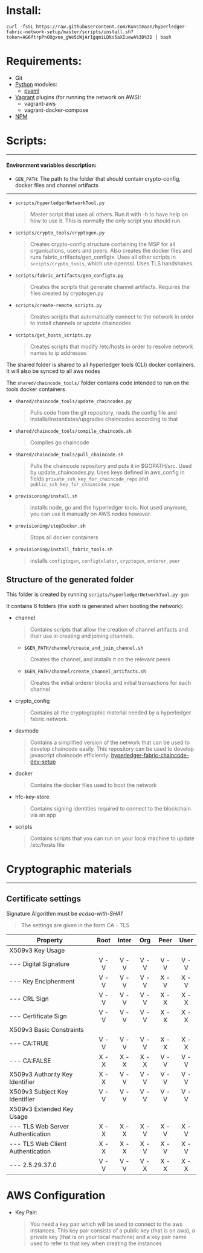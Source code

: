 # Install:

`curl -fsSL https://raw.githubusercontent.com/Kunstmaan/hyperledger-fabric-network-setup/master/scripts/install.sh?token=AG6ftrpPnOOgxoe_gWe5iWjArIgqmiLDks5aXIuewA%3D%3D | bash`

# Requirements:

* Git
* [Python](https://www.python.org/downloads/) modules:
    * [pyaml](https://github.com/yaml/pyyaml)
* [Vagrant](https://www.vagrantup.com/docs/installation/) plugins (for running the network on AWS):
    * vagrant-aws
    * vagrant-docker-compose
* [NPM](https://docs.npmjs.com/getting-started/installing-node)

# Scripts:

---
#### Environment variables description:
* `GEN_PATH`: The path to the folder that should contain crypto-config, docker files and channel artifacts

---

* `scripts/hyperledgerNetworkTool.py`
    > Master script that uses all others. Run it with -h to have help on how to use it. This is normally the only script you should run.

* `scripts/crypto_tools/cryptogen.py`
    > Creates crypto-config structure containing the MSP for all organisations, users and peers. Also creates the docker files and runs fabric_artifacts/gen_configtx. Uses all other scripts in `scripts/crypto_tools`, which use openssl.
    Uses TLS handshakes.

* `scripts/fabric_artifacts/gen_configtx.py`
    > Creates the scripts that generate channel artifacts. Requires the files created by cryptogen.py

* `scripts/create-remote_scripts.py`
    > Creates scripts that automatically connect to the network in order to install channels or update chaincodes

* `scripts/get_hosts_scripts.py`
    > Creates scripts that modify /etc/hosts in order to resolve network names to ip addresses


The shared folder is shared to all hyperledger tools (CLI) docker containers. It will also be synced to all aws nodes

The `shared/chaincode_tools/` folder contains code intended to run on the tools docker containers
* `shared/chaincode_tools/update_chaincodes.py`
    > Pulls code from the git repository, reads the config file and installs/instantiates/upgrades chaincodes according to that

* `shared/chaincode_tools/compile_chaincode.sh`
    > Compiles go chaincode

* `shared/chaincode_tools/pull_chaincode.sh`
    > Pulls the chaincode repository and puts it in $GOPATH/src. Used by update_chaincodes.py. Uses keys defined in aws_config in fields `private_ssh_key_for_chaincode_repo` and `public_ssh_key_for_chaincode_repo`

* `provisioning/install.sh`
    > installs node, go and the hyperledger tools. Not used anymore, you can use it manually on AWS nodes however.

* `provisioning/stopDocker.sh`
    > Stops all docker containers

* `provisioning/install_fabric_tools.sh`
    > installs `configtxgen`, `configtxlator`, `cryptogen`, `orderer`, `peer`

## Structure of the generated folder

This folder is created by running `scripts/hyperledgerNetworkTool.py gen`

It contains 6 folders (the sixth is generated when booting the network):
* channel
    > Contains scripts that allow the creation of channel artifacts and their
    use in creating and joining channels.

    * `$GEN_PATH/channel/create_and_join_channel.sh`
    > Creates the channel, and installs it on the relevant peers

    * `$GEN_PATH/channel/create_channel_artifacts.sh`
    > Creates the initial orderer blocks and initial transactions for each channel

* crypto_config
    > Contains all the cryptographic material needed by a hyperledger fabric network.

* devmode
    > Contains a simplified version of the network that can be used to develop chaincode easily.
    This repository can be used to develop javascript chaincode efficiently: [hyperledger-fabric-chaincode-dev-setup](https://github.com/janb87/hyperledger-fabric-chaincode-dev-setup)

* docker
    > Contains the docker files used to boot the network

* hfc-key-store
    > Contains signing identities required to connect to the blockchain via an app

* scripts
    > Contains scripts that you can run on your local machine to update /etc/hosts file


# Cryptographic materials
------
## Certificate settings

Signature Algorithm must be *ecdsa-with-SHA1*
> The settings are given in the form CA - TLS

| Property                          | Root  | Inter | Org   | Peer  | User  |
| --------------------------------- |:-----:|:-----:|:-----:|:-----:|:-----:|
| X509v3 Key Usage                  |       |       |       |       |       |
| --- Digital Signature             | V - V | V - V | V - V | V - V | V - V |
| --- Key Encipherment              | V - V | V - V | V - V | X - V | X - V |
| --- CRL Sign                      | V - V | V - V | V - V | X - X | X - X |
| --- Certificate Sign              | V - V | V - V | V - V | X - X | X - X |
| X509v3 Basic Constraints          |       |       |       |       |       |
| --- CA:TRUE                       | V - V | V - V | V - V | X - X | X - X |
| --- CA:FALSE                      | X - X | X - X | X - X | V - V | V - V |
| X509v3 Authority Key Identifier   | X - X | V - V | V - V | V - V | V - V |
| X509v3 Subject Key Identifier     | V - V | V - V | V - V | V - V | V - V |
| X509v3 Extended Key Usage         |       |       |       |       |       |
| --- TLS Web Server Authentication | X - X | X - X | X - V | X - V | X - V |
| --- TLS Web Client Authentication | X - X | X - X | X - V | X - V | X - V |
| --- 2.5.29.37.0                   | V - V | V - V | V - X | X - X | X - X |


# AWS Configuration
* Key Pair:
  > You need a key pair which will be used to connect to the aws instances. This key
    pair consists of a public key (that is on aws), a private key (that is on your local machine) and a
    key pair name used to refer to that key when creating the instances
